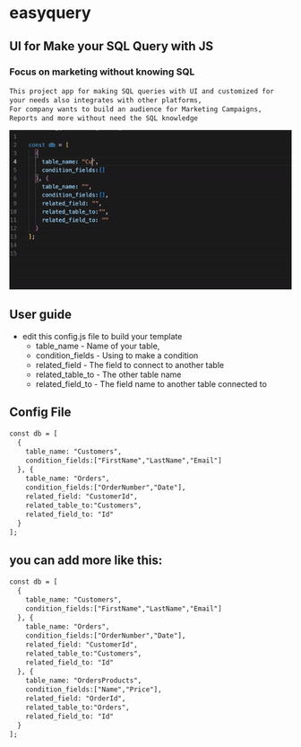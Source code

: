 # easyquery
## UI for Make your SQL Query with JS  
### Focus on marketing without knowing SQL
```
This project app for making SQL queries with UI and customized for your needs also integrates with other platforms, 
For company wants to build an audience for Marketing Campaigns, Reports and more without need the SQL knowledge
```

![easyquery gif](https://github.com/neryaelul/EasyQuery/blob/7d7c96551df57314e438552d381d29eef1d7b45c/assets/eq.gif?raw=true)

## User guide
* edit this config.js file to build your template
  - table_name - Name of your table,
  - condition_fields - Using to make a condition
  - related_field - The field to connect to another table 
  - related_table_to - The other table name
  - related_field_to - The field name to another table connected to
## Config File
```
const db = [
  {
    table_name: "Customers", 
    condition_fields:["FirstName","LastName","Email"]
  }, {
    table_name: "Orders", 
    condition_fields:["OrderNumber","Date"],
    related_field: "CustomerId",
    related_table_to:"Customers",
    related_field_to: "Id"
  }
];
```
## you can add more like this:
```
const db = [
  {
    table_name: "Customers", 
    condition_fields:["FirstName","LastName","Email"]
  }, {
    table_name: "Orders", 
    condition_fields:["OrderNumber","Date"],
    related_field: "CustomerId",
    related_table_to:"Customers",
    related_field_to: "Id"
  }, {
    table_name: "OrdersProducts", 
    condition_fields:["Name","Price"],
    related_field: "OrderId",
    related_table_to:"Orders",
    related_field_to: "Id"
  }
];
```
